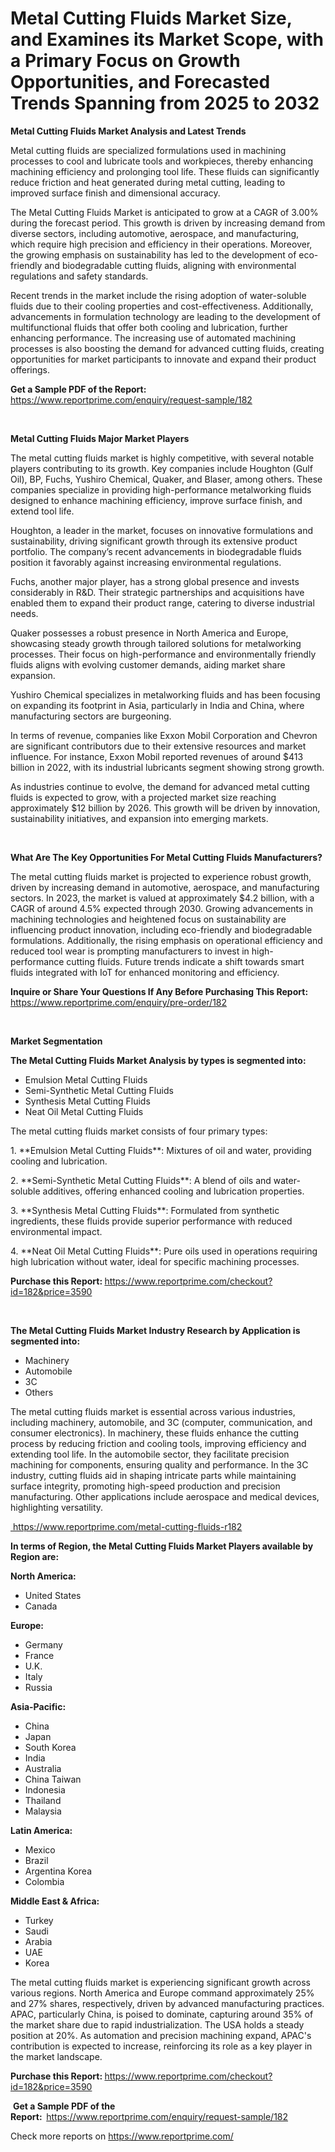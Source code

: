 <p><h1>Metal Cutting Fluids Market Size, and Examines its Market Scope, with a Primary Focus on Growth Opportunities, and Forecasted Trends Spanning from 2025 to 2032</h1></p><p><strong>Metal Cutting Fluids Market Analysis and Latest Trends</strong></p>
<p><p>Metal cutting fluids are specialized formulations used in machining processes to cool and lubricate tools and workpieces, thereby enhancing machining efficiency and prolonging tool life. These fluids can significantly reduce friction and heat generated during metal cutting, leading to improved surface finish and dimensional accuracy.</p><p>The Metal Cutting Fluids Market is anticipated to grow at a CAGR of 3.00% during the forecast period. This growth is driven by increasing demand from diverse sectors, including automotive, aerospace, and manufacturing, which require high precision and efficiency in their operations. Moreover, the growing emphasis on sustainability has led to the development of eco-friendly and biodegradable cutting fluids, aligning with environmental regulations and safety standards.</p><p>Recent trends in the market include the rising adoption of water-soluble fluids due to their cooling properties and cost-effectiveness. Additionally, advancements in formulation technology are leading to the development of multifunctional fluids that offer both cooling and lubrication, further enhancing performance. The increasing use of automated machining processes is also boosting the demand for advanced cutting fluids, creating opportunities for market participants to innovate and expand their product offerings.</p></p>
<p><strong>Get a Sample PDF of the Report:&nbsp;</strong> <a href="https://www.reportprime.com/enquiry/request-sample/182?utm_campaign=2325&utm_medium=2&utm_source=Github&utm_content=ia&utm_term=18032025&utm_id=metal-cutting-fluids">https://www.reportprime.com/enquiry/request-sample/182</a></p>
<p>&nbsp;</p>
<p><strong>Metal Cutting Fluids Major Market Players</strong></p>
<p><p>The metal cutting fluids market is highly competitive, with several notable players contributing to its growth. Key companies include Houghton (Gulf Oil), BP, Fuchs, Yushiro Chemical, Quaker, and Blaser, among others. These companies specialize in providing high-performance metalworking fluids designed to enhance machining efficiency, improve surface finish, and extend tool life.</p><p>Houghton, a leader in the market, focuses on innovative formulations and sustainability, driving significant growth through its extensive product portfolio. The company’s recent advancements in biodegradable fluids position it favorably against increasing environmental regulations.</p><p>Fuchs, another major player, has a strong global presence and invests considerably in R&D. Their strategic partnerships and acquisitions have enabled them to expand their product range, catering to diverse industrial needs. </p><p>Quaker possesses a robust presence in North America and Europe, showcasing steady growth through tailored solutions for metalworking processes. Their focus on high-performance and environmentally friendly fluids aligns with evolving customer demands, aiding market share expansion.</p><p>Yushiro Chemical specializes in metalworking fluids and has been focusing on expanding its footprint in Asia, particularly in India and China, where manufacturing sectors are burgeoning.</p><p>In terms of revenue, companies like Exxon Mobil Corporation and Chevron are significant contributors due to their extensive resources and market influence. For instance, Exxon Mobil reported revenues of around $413 billion in 2022, with its industrial lubricants segment showing strong growth. </p><p>As industries continue to evolve, the demand for advanced metal cutting fluids is expected to grow, with a projected market size reaching approximately $12 billion by 2026. This growth will be driven by innovation, sustainability initiatives, and expansion into emerging markets.</p></p>
<p>&nbsp;</p>
<p><strong>What Are The Key Opportunities For Metal Cutting Fluids Manufacturers?</strong></p>
<p><p>The metal cutting fluids market is projected to experience robust growth, driven by increasing demand in automotive, aerospace, and manufacturing sectors. In 2023, the market is valued at approximately $4.2 billion, with a CAGR of around 4.5% expected through 2030. Growing advancements in machining technologies and heightened focus on sustainability are influencing product innovation, including eco-friendly and biodegradable formulations. Additionally, the rising emphasis on operational efficiency and reduced tool wear is prompting manufacturers to invest in high-performance cutting fluids. Future trends indicate a shift towards smart fluids integrated with IoT for enhanced monitoring and efficiency.</p></p>
<p><strong>Inquire or Share Your Questions If Any Before Purchasing This Report:</strong> <a href="https://www.reportprime.com/enquiry/pre-order/182?utm_campaign=2325&utm_medium=2&utm_source=Github&utm_content=ia&utm_term=18032025&utm_id=metal-cutting-fluids">https://www.reportprime.com/enquiry/pre-order/182</a></p>
<p>&nbsp;</p>
<p><strong>Market Segmentation</strong></p>
<p><strong>The Metal Cutting Fluids Market Analysis by types is segmented into:</strong></p>
<p><ul><li>Emulsion Metal Cutting Fluids</li><li>Semi-Synthetic Metal Cutting Fluids</li><li>Synthesis Metal Cutting Fluids</li><li>Neat Oil Metal Cutting Fluids</li></ul></p>
<p><p>The metal cutting fluids market consists of four primary types: </p><p>1. **Emulsion Metal Cutting Fluids**: Mixtures of oil and water, providing cooling and lubrication.</p><p>2. **Semi-Synthetic Metal Cutting Fluids**: A blend of oils and water-soluble additives, offering enhanced cooling and lubrication properties.</p><p>3. **Synthesis Metal Cutting Fluids**: Formulated from synthetic ingredients, these fluids provide superior performance with reduced environmental impact.</p><p>4. **Neat Oil Metal Cutting Fluids**: Pure oils used in operations requiring high lubrication without water, ideal for specific machining processes.</p></p>
<p><strong>Purchase this Report:&nbsp;</strong><a href="https://www.reportprime.com/checkout?id=182&price=3590&utm_campaign=2325&utm_medium=2&utm_source=Github&utm_content=ia&utm_term=18032025&utm_id=metal-cutting-fluids">https://www.reportprime.com/checkout?id=182&price=3590</a></p>
<p>&nbsp;</p>
<p><strong>The Metal Cutting Fluids Market Industry Research by Application is segmented into:</strong></p>
<p><ul><li>Machinery</li><li>Automobile</li><li>3C</li><li>Others</li></ul></p>
<p><p>The metal cutting fluids market is essential across various industries, including machinery, automobile, and 3C (computer, communication, and consumer electronics). In machinery, these fluids enhance the cutting process by reducing friction and cooling tools, improving efficiency and extending tool life. In the automobile sector, they facilitate precision machining for components, ensuring quality and performance. In the 3C industry, cutting fluids aid in shaping intricate parts while maintaining surface integrity, promoting high-speed production and precision manufacturing. Other applications include aerospace and medical devices, highlighting versatility.</p></p>
<p><a href="https://www.reportprime.com/metal-cutting-fluids-r182?utm_campaign=2325&utm_medium=2&utm_source=Github&utm_content=ia&utm_term=18032025&utm_id=metal-cutting-fluids">&nbsp;https://www.reportprime.com/metal-cutting-fluids-r182</a></p>
<p><strong>In terms of Region, the Metal Cutting Fluids Market Players available by Region are:</strong></p>
<p>
    <p> <strong> North America: </strong>
        <ul>
            <li>United States</li>
            <li>Canada</li>
        </ul>
        </p> 
    <p> <strong> Europe: </strong>
        <ul>
            <li>Germany</li>
            <li>France</li>
            <li>U.K.</li>
            <li>Italy</li>
            <li>Russia</li>
        </ul>
        </p> 
    <p> <strong> Asia-Pacific: </strong>
        <ul>
            <li>China</li>
            <li>Japan</li>
            <li>South Korea</li>
            <li>India</li>
            <li>Australia</li>
            <li>China Taiwan</li>
            <li>Indonesia</li>
            <li>Thailand</li>
            <li>Malaysia</li>
        </ul>
        </p> 
    <p> <strong> Latin America: </strong>
        <ul>
            <li>Mexico</li>
            <li>Brazil</li>
            <li>Argentina Korea</li>
            <li>Colombia</li>
        </ul>
        </p> 
    <p> <strong> Middle East & Africa: </strong>
        <ul>
            <li>Turkey</li>
            <li>Saudi</li>
            <li>Arabia</li>
            <li>UAE</li>
            <li>Korea</li>
        </ul>
    </p>
    </p>
<p><p>The metal cutting fluids market is experiencing significant growth across various regions. North America and Europe command approximately 25% and 27% shares, respectively, driven by advanced manufacturing practices. APAC, particularly China, is poised to dominate, capturing around 35% of the market share due to rapid industrialization. The USA holds a steady position at 20%. As automation and precision machining expand, APAC's contribution is expected to increase, reinforcing its role as a key player in the market landscape.</p></p>
<p><strong>Purchase this Report: </strong><a href="https://www.reportprime.com/checkout?id=182&price=3590&utm_campaign=2325&utm_medium=2&utm_source=Github&utm_content=ia&utm_term=18032025&utm_id=metal-cutting-fluids">https://www.reportprime.com/checkout?id=182&price=3590</a></p>
<p>&nbsp;<strong>Get a Sample PDF of the Report:&nbsp;&nbsp;</strong><a href="https://www.reportprime.com/enquiry/request-sample/182?utm_campaign=2325&utm_medium=2&utm_source=Github&utm_content=ia&utm_term=18032025&utm_id=metal-cutting-fluids">https://www.reportprime.com/enquiry/request-sample/182</a></p>
<p><strong></strong></p>
<p>Check more reports on <a href="https://www.reportprime.com/?utm_campaign=2325&utm_medium=2&utm_source=Github&utm_content=ia&utm_term=18032025&utm_id=metal-cutting-fluids">https://www.reportprime.com/</a></p>